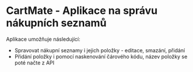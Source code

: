 # CartMate - Aplikace na správu nákupních seznamů

Aplikace umožňuje následující:
 - Spravovat nákupní seznamy i jejich položky - editace, smazání, přidání
 - Přidání položky i pomocí naskenování čárového kódu, název položky se poté načte z API
